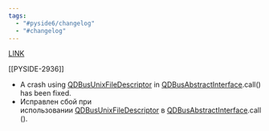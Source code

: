 ```yaml
---
tags:
  - "#pyside6/changelog"
  - "#changelog"
---
```


[LINK](https://code.qt.io/cgit/pyside/pyside-setup.git/tree/doc/changelogs/changes-6.8.2)

[[PYSIDE-2936]]   
- A crash using [QDBusUnixFileDescriptor](app://obsidian.md/QDBusUnixFileDescriptor) in [QDBusAbstractInterface](app://obsidian.md/QDBusAbstractInterface).call() has been fixed.
- Исправлен сбой при использовании [QDBusUnixFileDescriptor](app://obsidian.md/QDBusUnixFileDescriptor) в [QDBusAbstractInterface](app://obsidian.md/QDBusAbstractInterface).call().

